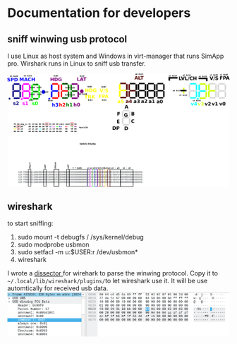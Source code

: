 # Documentation for developers

## sniff winwing usb protocol

I use Linux as host system and Windows in virt-manager that runs SimApp pro. Wirshark runs in Linux to sniff usb transfer.

![usb protocol mapping](./lcd_mapping.svg)

## wireshark

to start sniffing:
1. sudo mount -t debugfs / /sys/kernel/debug
2. sudo modprobe usbmon
3. sudo setfacl -m u:$USER:r /dev/usbmon*
4. wireshark


I wrote a [dissector ](..//wireshark_winwing_dissector.lua) for wirehark to parse the winwing protocol. Copy it to `~/.local/lib/wireshark/plugins/`to let wireshark use it. It will be use automtically for received usb data.
![winwing dissector](./dissector.png)
